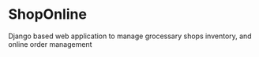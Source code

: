 # ShopOnline
Django based web application to manage grocessary shops inventory, and online order management
